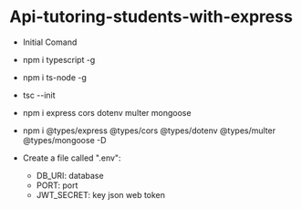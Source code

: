 # Api-tutoring-students-with-express

- Initial Comand
- npm i typescript -g
- npm i ts-node -g
- tsc --init
- npm i express cors dotenv multer mongoose
- npm i @types/express @types/cors @types/dotenv @types/multer @types/mongoose -D

- Create a file called ".env":
  - DB_URI: database
  - PORT: port
  - JWT_SECRET: key json web token
